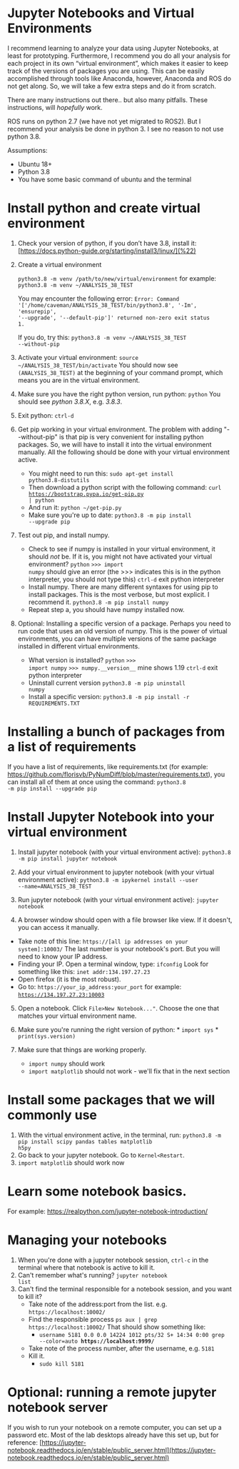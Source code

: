 # Jupyter Notebooks and Virtual Environments
I recommend learning to analyze your data using Jupyter Notebooks, at least for prototyping. Furthermore, I recommend you do all your analysis for each project in its own “virtual environment”, which makes it easier to keep track of the versions of packages you are using. This can be easily accomplished through tools like Anaconda, however, Anaconda and ROS do not get along. So, we will take a few extra steps and do it from scratch.

There are many instructions out there.. but also many pitfalls. These instructions, will _hopefully_ work.

ROS runs on python 2.7 (we have not yet migrated to ROS2). But I recommend your analysis be done in python 3. I see no reason to not use python 3.8.

Assumptions:
* Ubuntu 18+
* Python 3.8
* You have some basic command of ubuntu and the terminal

# Install python and create virtual environment

1. Check your version of python, if you don’t have 3.8, install it: [https://docs.python-guide.org/starting/install3/linux/](%22)

 
2. Create a virtual environment

   <code>python3.8 -m venv /path/to/new/virtual/environment</code>
  for example:
  <code>python3.8 -m venv ~/ANALYSIS_38_TEST</code>
  
    You may encounter the following error:
   <code>Error: Command '['/home/caveman/ANALYSIS_38_TEST/bin/python3.8', '-Im', 'ensurepip', '--upgrade', '--default-pip']' returned non-zero exit status 1.</code>

    If you do, try this:
    <code>python3.8 -m venv ~/ANALYSIS_38_TEST --without-pip</code>

3. Activate your virtual environment:
	<code>source ~/ANALYSIS_38_TEST/bin/activate</code>
	You should now see <code>(ANALYSIS_38_TEST)</code> at the beginning of your command prompt, which means you are in the virtual environment. 

4. Make sure you have the right python version, run python:
	<code>python</code>
	You should see _python 3.8.X_, e.g. _3.8.3_. 
	
5. Exit python:
	<code>ctrl-d</code>

6. Get pip working in your virtual environment. The problem with adding "--without-pip" is that pip is very convenient for installing python packages. So, we will have to install it into the virtual environment manually. All the following should be done with your virtual environment active.
	* You might need to run this: 
	<code>sudo apt-get install python3.8-distutils</code>
	* Then download a python script with the following command:
	<code>curl https://bootstrap.pypa.io/get-pip.py | python</code>
	* And run it:
	<code>python ~/get-pip.py</code>
	* Make sure you're up to date:
	<code>python3.8 -m pip install --upgrade pip</code>

7. Test out pip, and install numpy.
	* Check to see if numpy is installed in your virtual environment, it should *not* be. If it is, you might not have activated your virtual environment?
	<code>python</code> 
	<code>>>> import numpy</code> should give an error (the >>> indicates this is in the python interpreter, you should not type this)
	<code>ctrl-d</code> exit python interpreter
	* Install numpy. There are many different syntaxes for using pip to install packages. This is the most verbose, but most explicit. I recommend it.
	<code>python3.8 -m pip install numpy</code>
	* Repeat step a, you should have numpy installed now. 

8. Optional: Installing a specific version of a package. Perhaps you need to run code that uses an old version of numpy. This is the power of virtual environments, you can have multiple versions of the same package installed in different virtual environments. 
   * What version is installed?
   <code>python</code>
   <code>>>> import numpy</code>
   <code>>>> numpy.&#95;&#95;version__</code> mine shows 1.19
   <code>ctrl-d</code> exit python interpreter
   * Uninstall current version
	<code>python3.8 -m pip uninstall numpy</code>
   * Install a specific version:
   <code>python3.8 -m pip install -r REQUIREMENTS.TXT</code>
   
# Installing a bunch of packages from a list of requirements
If you have a list of requirements, like requirements.txt (for example: https://github.com/florisvb/PyNumDiff/blob/master/requirements.txt), you can install all of them at once using the command:
<code>python3.8 -m pip install --upgrade pip</code>

# Install Jupyter Notebook into your virtual environment
1. Install jupyter notebook (with your virtual environment active):
<code>python3.8 -m pip install jupyter notebook</code>

2. Add your virtual environment to jupyter notebook (with your virtual environment active):
<code>python3.8 -m ipykernel install --user --name=ANALYSIS_38_TEST</code>

3. Run jupyter notebook (with your virtual environment active):
<code>jupyter notebook</code>

4. A browser window should open with a file browser like view. If it doesn't, you can access it manually.
  * Take note of this line:
<code>https://[all ip addresses on your system]:10003/</code> The last number is your notebook's port. But you will need to know your IP address. 
  * Finding your IP. Open a terminal window, type:
<code>ifconfig</code>
Look for something like this: <code>inet addr:134.197.27.23</code>
  * Open firefox (it is the most robust).
  * Go to:
<code>https://your_ip_address:your_port</code>
for example:
<code>https://134.197.27.23:10003</code>
	
5. Open a notebook. Click <code>File>New Notebook..."</code>. Choose the one that matches your virtual environment name.

6. Make sure you're running the right version of python:
        * <code>import sys</code>
        * <code>print(sys.version)</code>

7. Make sure that things are working properly. 
	* <code>import numpy</code> should work
	* <code>import matplotlib</code> should not work - we'll fix that in the next section
	
# Install some packages that we will commonly use
1. With the virtual environment active, in the terminal, run:
<code>python3.8 -m pip install scipy pandas tables matplotlib h5py</code>
2. Go back to your jupyter notebook. Go to <code>Kernel<Restart</code>. 
3. <code>import matplotlib</code> should work now

# Learn some notebook basics.
For example: https://realpython.com/jupyter-notebook-introduction/

# Managing your notebooks
1. When you're done with a jupyter notebook session, <code>ctrl-c</code> in the terminal where that notebook is active to kill it.
2. Can't remember what's running?
   <code>jupyter notebook list</code>
3. Can't find the terminal responsible for a notebook session, and you want to kill it? 
    * Take note of the address:port from the list. e.g. <code>https://localhost:10002/</code>
    * Find the responsible process
    <code>ps aux | grep https://localhost:10002/</code>
    That should show something like:
      * <code>username 5181  0.0  0.0  14224  1012 pts/32 S+ 14:34 0:00 grep --color=auto **https://localhost:9999/**</code>
    * Take note of the process number, after the username, e.g. <code>5181</code>   
    * Kill it.
      * <code>sudo kill 5181</code>
# Optional: running a remote jupyter notebook server

If you wish to run your notebook on a remote computer, you can set up a password etc. Most of the lab desktops already have this set up, but for reference: [https://jupyter-notebook.readthedocs.io/en/stable/public_server.html](https://jupyter-notebook.readthedocs.io/en/stable/public_server.html)
